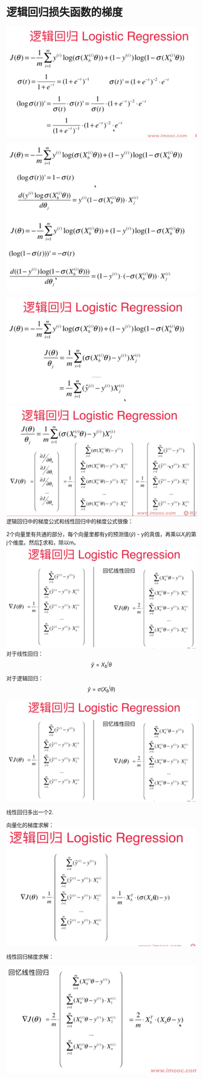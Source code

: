 # 逻辑回归损失函数的梯度

![](images/9-3-gradient-descent.png)

![](images/9-3-gd-first-half.png)
![](images/9-3-gd-second-half.png)

![](images/9-3-gd-formula.png)
![](images/9-3-gd-formula1.png)
逻辑回归中的梯度公式和线性回归中的梯度公式很像：

2个向量里有共通的部分，每个向量里都有y的预测值($\hat y$) - y的真值，再乘以$X_i$的第j个维度。然后$\sum$求和，除以m。
![](images/9-3-LR-LogisticR.png)
对于线性回归：
$$\hat y = X_b^{i}\theta$$

对于逻辑回归：
$$\hat y = \sigma(X_b^{i}\theta)$$

![](images/9-3-LR-LogisticR.png)

线性回归多出一个2. 

向量化的梯度求解：
![](images/9-3-vectorized.png)

线性回归梯度求解：

![](images/9-3-linear-regression.png)